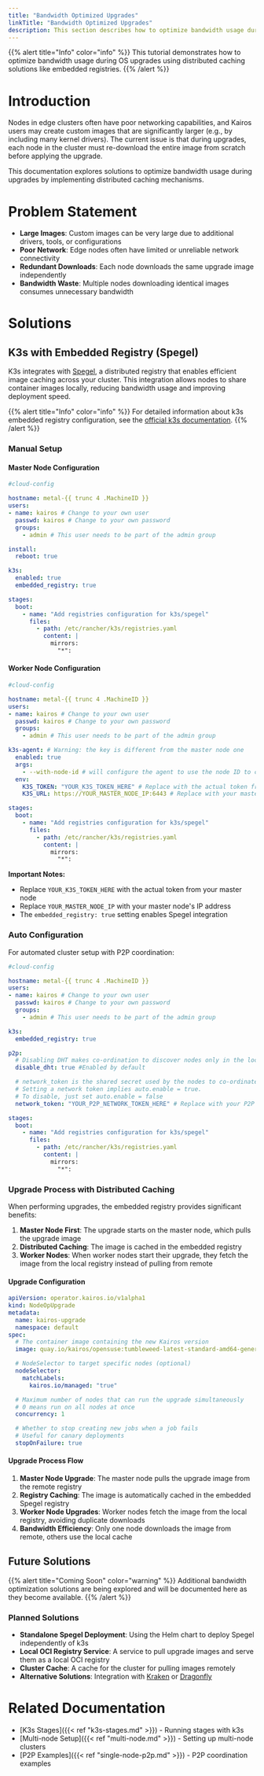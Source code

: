 ```yaml
---
title: "Bandwidth Optimized Upgrades"
linkTitle: "Bandwidth Optimized Upgrades"
description: This section describes how to optimize bandwidth usage during OS upgrades using distributed caching solutions.
---
```


{{% alert title="Info" color="info" %}}
This tutorial demonstrates how to optimize bandwidth usage during OS upgrades using distributed caching solutions like embedded registries.
{{% /alert %}}

# Introduction

Nodes in edge clusters often have poor networking capabilities, and Kairos users may create custom images that are significantly larger (e.g., by including many kernel drivers). The current issue is that during upgrades, each node in the cluster must re-download the entire image from scratch before applying the upgrade.

This documentation explores solutions to optimize bandwidth usage during upgrades by implementing distributed caching mechanisms.

# Problem Statement

- **Large Images**: Custom images can be very large due to additional drivers, tools, or configurations
- **Poor Network**: Edge nodes often have limited or unreliable network connectivity
- **Redundant Downloads**: Each node downloads the same upgrade image independently
- **Bandwidth Waste**: Multiple nodes downloading identical images consumes unnecessary bandwidth

# Solutions

## K3s with Embedded Registry (Spegel)

K3s integrates with [Spegel](https://github.com/k3s-io/spegel), a distributed registry that enables efficient image caching across your cluster. This integration allows nodes to share container images locally, reducing bandwidth usage and improving deployment speed.

{{% alert title="Info" color="info" %}}
For detailed information about k3s embedded registry configuration, see the [official k3s documentation](https://docs.k3s.io/installation/registry-mirror).
{{% /alert %}}

### Manual Setup

#### Master Node Configuration

```yaml
#cloud-config

hostname: metal-{{ trunc 4 .MachineID }}
users:
- name: kairos # Change to your own user
  passwd: kairos # Change to your own password
  groups:
    - admin # This user needs to be part of the admin group

install:
  reboot: true

k3s:
  enabled: true
  embedded_registry: true

stages:
  boot:
    - name: "Add registries configuration for k3s/spegel"
      files:
        - path: /etc/rancher/k3s/registries.yaml
          content: |
            mirrors:
              "*":
```

#### Worker Node Configuration

```yaml
#cloud-config

hostname: metal-{{ trunc 4 .MachineID }}
users:
- name: kairos # Change to your own user
  passwd: kairos # Change to your own password
  groups:
    - admin # This user needs to be part of the admin group

k3s-agent: # Warning: the key is different from the master node one
  enabled: true
  args:
    - --with-node-id # will configure the agent to use the node ID to communicate with the master node
  env:
    K3S_TOKEN: "YOUR_K3S_TOKEN_HERE" # Replace with the actual token from your master node
    K3S_URL: https://YOUR_MASTER_NODE_IP:6443 # Replace with your master node's IP address

stages:
  boot:
    - name: "Add registries configuration for k3s/spegel"
      files:
        - path: /etc/rancher/k3s/registries.yaml
          content: |
            mirrors:
              "*":
```

**Important Notes:**
- Replace `YOUR_K3S_TOKEN_HERE` with the actual token from your master node
- Replace `YOUR_MASTER_NODE_IP` with your master node's IP address
- The `embedded_registry: true` setting enables Spegel integration

### Auto Configuration

For automated cluster setup with P2P coordination:

```yaml
#cloud-config

hostname: metal-{{ trunc 4 .MachineID }}
users:
- name: kairos # Change to your own user
  passwd: kairos # Change to your own password
  groups:
    - admin # This user needs to be part of the admin group

k3s:
  embedded_registry: true

p2p:
  # Disabling DHT makes co-ordination to discover nodes only in the local network
  disable_dht: true #Enabled by default

  # network_token is the shared secret used by the nodes to co-ordinate with p2p.
  # Setting a network token implies auto.enable = true.
  # To disable, just set auto.enable = false
  network_token: "YOUR_P2P_NETWORK_TOKEN_HERE" # Replace with your P2P network token

stages:
  boot:
    - name: "Add registries configuration for k3s/spegel"
      files:
        - path: /etc/rancher/k3s/registries.yaml
          content: |
            mirrors:
              "*":
```

### Upgrade Process with Distributed Caching

When performing upgrades, the embedded registry provides significant benefits:

1. **Master Node First**: The upgrade starts on the master node, which pulls the upgrade image
2. **Distributed Caching**: The image is cached in the embedded registry
3. **Worker Nodes**: When worker nodes start their upgrade, they fetch the image from the local registry instead of pulling from remote

#### Upgrade Configuration

```yaml
apiVersion: operator.kairos.io/v1alpha1
kind: NodeOpUpgrade
metadata:
  name: kairos-upgrade
  namespace: default
spec:
  # The container image containing the new Kairos version
  image: quay.io/kairos/opensuse:tumbleweed-latest-standard-amd64-generic-v3.5.0-k3s-v1.33.2-k3s1

  # NodeSelector to target specific nodes (optional)
  nodeSelector:
    matchLabels:
      kairos.io/managed: "true"

  # Maximum number of nodes that can run the upgrade simultaneously
  # 0 means run on all nodes at once
  concurrency: 1

  # Whether to stop creating new jobs when a job fails
  # Useful for canary deployments
  stopOnFailure: true
```

#### Upgrade Process Flow

1. **Master Node Upgrade**: The master node pulls the upgrade image from the remote registry
2. **Registry Caching**: The image is automatically cached in the embedded Spegel registry
3. **Worker Node Upgrades**: Worker nodes fetch the image from the local registry, avoiding duplicate downloads
4. **Bandwidth Efficiency**: Only one node downloads the image from remote, others use the local cache

## Future Solutions

{{% alert title="Coming Soon" color="warning" %}}
Additional bandwidth optimization solutions are being explored and will be documented here as they become available.
{{% /alert %}}

### Planned Solutions

- **Standalone Spegel Deployment**: Using the Helm chart to deploy Spegel independently of k3s
- **Local OCI Registry Service**: A service to pull upgrade images and serve them as a local OCI registry
- **Cluster Cache**: A cache for the cluster for pulling images remotely
- **Alternative Solutions**: Integration with [Kraken](https://github.com/uber/kraken) or [Dragonfly](https://github.com/dragonflyoss/dragonfly)

# Related Documentation

- [K3s Stages]({{< ref "k3s-stages.md" >}}) - Running stages with k3s
- [Multi-node Setup]({{< ref "multi-node.md" >}}) - Setting up multi-node clusters
- [P2P Examples]({{< ref "single-node-p2p.md" >}}) - P2P coordination examples 